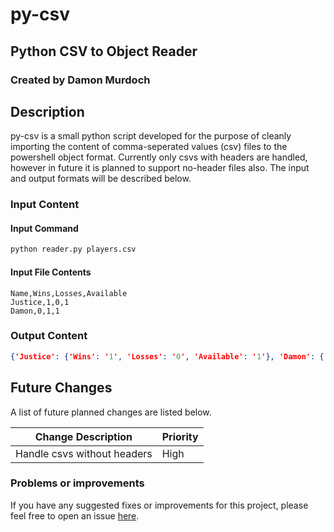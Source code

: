 # py-csv
## Python CSV to Object Reader
### Created by Damon Murdoch 

## Description
py-csv is a small python script developed for the purpose of cleanly importing the content of comma-seperated values (csv) files to the powershell object format. Currently only csvs with headers are handled, however in future it is planned to support no-header files also. The input and output formats will be described below.

### Input Content

#### Input Command
```bash 
python reader.py players.csv
```

#### Input File Contents
```csv
Name,Wins,Losses,Available
Justice,1,0,1
Damon,0,1,1
```

### Output Content
```json
{'Justice': {'Wins': '1', 'Losses': '0', 'Available': '1'}, 'Damon': {'Wins': '0', 'Losses': '1', 'Available': '1'}}
```

## Future Changes
A list of future planned changes are listed below.

| Change Description | Priority |
| --------------------------- | -------- | 
| Handle csvs without headers | High     |

### Problems or improvements
If you have any suggested fixes or improvements for this project, please 
feel free to open an issue [here](issues).

